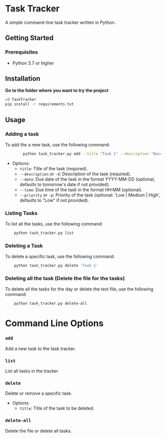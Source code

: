 # Task Tracker

A simple command-line task tracker written in Python.

## Getting Started

### Prerequisites

- Python 3.7 or higher

## Installation

**Go to the folder where you want to try the project**

   ```bash
   cd TaskTracker
   pip install -r requirements.txt
   ```

## Usage

### Adding a task
To add the a new task, use the following command:
```bash
        python task_tracker.py add --title "Task 1" --description "Description of Task 1" --due "2023-12-31" 
```

* Options:
    * `title`: Title of the task (required).
    * `--description` or `-d`: Description of the task (required).
    * `--date`: Due date of the task in the format YYYY-MM-DD (optional, defaults to tomorrow's date if not provided).
    * `--time`: Due time of the task in the format HH:MM (optional).
    * `--priority` or `-p`: Priority of the task  (optional: 'Low | Medium | High',  defaults to "Low" if not provided).

### Listing Tasks
To list all the tasks, use the following command:
```bash
    python task_tracker.py list
```
### Deleting a Task
To delete a specific task, use the following command:
```bash
    python task_tracker.py delete 'Task 1'
```

### Deleting all the task (Delete the file for the tasks)
To delete all the tasks for the day or delete the text file, use the following command:
```bash
    python task_tracker.py delete-all
```

# Command Line Options

### **`add`**
Add a new task to the task tracker.

### **`list`**
List all tasks in the tracker

### **`delete`**
Delete or remove a specific task.

* Options: 
    - `title`: Title of the task to be deleted.

### **`delete-all`**
Delete the file or delete all tasks.